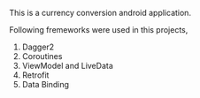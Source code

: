 This is a currency conversion android application.

Following fremeworks were used in this projects,
  1. Dagger2
  2. Coroutines
  3. ViewModel and LiveData
  4. Retrofit
  5. Data Binding

